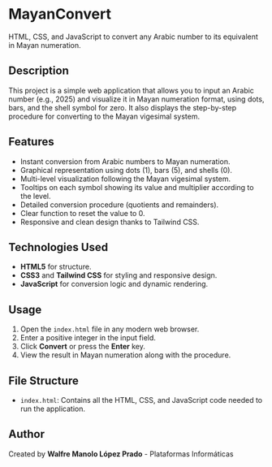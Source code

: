 # MayanConvert

HTML, CSS, and JavaScript to convert any Arabic number to its equivalent in Mayan numeration.

## Description
This project is a simple web application that allows you to input an Arabic number (e.g., 2025) and visualize it in Mayan numeration format, using dots, bars, and the shell symbol for zero. It also displays the step-by-step procedure for converting to the Mayan vigesimal system.

## Features
- Instant conversion from Arabic numbers to Mayan numeration.
- Graphical representation using dots (1), bars (5), and shells (0).
- Multi-level visualization following the Mayan vigesimal system.
- Tooltips on each symbol showing its value and multiplier according to the level.
- Detailed conversion procedure (quotients and remainders).
- Clear function to reset the value to 0.
- Responsive and clean design thanks to Tailwind CSS.

## Technologies Used
- **HTML5** for structure.
- **CSS3** and **Tailwind CSS** for styling and responsive design.
- **JavaScript** for conversion logic and dynamic rendering.

## Usage
1. Open the `index.html` file in any modern web browser.
2. Enter a positive integer in the input field.
3. Click **Convert** or press the **Enter** key.
4. View the result in Mayan numeration along with the procedure.

## File Structure
- `index.html`: Contains all the HTML, CSS, and JavaScript code needed to run the application.

## Author
Created by **Walfre Manolo López Prado** - Plataformas Informáticas
